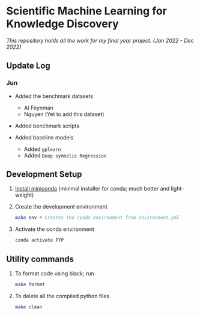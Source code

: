 # Scientific Machine Learning for Knowledge Discovery

_This repository holds all the work for my final year project. (Jan 2022 - Dec 2022)_

## Update Log

### **Jun**

-   Added the benchmark datasets

    -   AI Feynman
    -   Nguyen (Yet to add this dataset)

-   Added benchmark scripts

-   Added baseline models
    -   Added `gplearn`
    -   Added `Deep symbolic Regression`

## Development Setup

1. [Install miniconda](https://docs.conda.io/en/latest/miniconda.html#:~:text=Miniconda%20is%20a%20free%20minimal,zlib%20and%20a%20few%20others.) (minimal installer for conda; much better and light-weight)

2. Create the development environment

    ```bash
    make env # Creates the conda environment from environment.yml
    ```

3. Activate the conda environment
    ```bash
    conda activate FYP
    ```

## Utility commands

1. To format code using black; run

    ```bash
    make format
    ```

2. To delete all the compiled python files

    ```bash
    make clean
    ```
